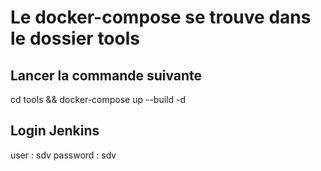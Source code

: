 # Le docker-compose se trouve dans le dossier tools

## Lancer la commande suivante

cd tools && docker-compose up --build -d 

## Login Jenkins 
user : sdv
password : sdv